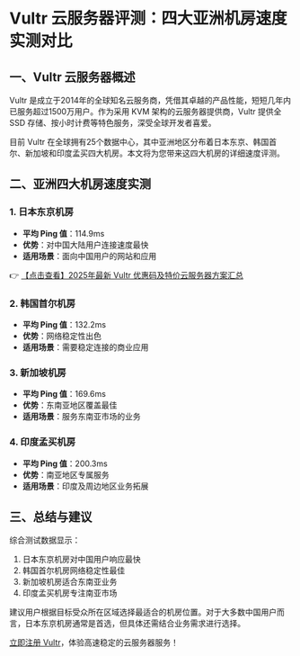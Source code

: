 # Vultr 云服务器评测：四大亚洲机房速度实测对比

## 一、Vultr 云服务器概述

Vultr 是成立于2014年的全球知名云服务商，凭借其卓越的产品性能，短短几年内已服务超过1500万用户。作为采用 KVM 架构的云服务器提供商，Vultr 提供全 SSD 存储、按小时计费等特色服务，深受全球开发者喜爱。

目前 Vultr 在全球拥有25个数据中心，其中亚洲地区分布着日本东京、韩国首尔、新加坡和印度孟买四大机房。本文将为您带来这四大机房的详细速度评测。

## 二、亚洲四大机房速度实测

### 1. 日本东京机房
- **平均 Ping 值**：114.9ms
- **优势**：对中国大陆用户连接速度最快
- **适用场景**：面向中国用户的网站和应用

👉 [【点击查看】2025年最新 Vultr 优惠码及特价云服务器方案汇总](https://bit.ly/VuLtr)

### 2. 韩国首尔机房
- **平均 Ping 值**：132.2ms
- **优势**：网络稳定性出色
- **适用场景**：需要稳定连接的商业应用

### 3. 新加坡机房
- **平均 Ping 值**：169.6ms
- **优势**：东南亚地区覆盖最佳
- **适用场景**：服务东南亚市场的业务

### 4. 印度孟买机房
- **平均 Ping 值**：200.3ms
- **优势**：南亚地区专属服务
- **适用场景**：印度及周边地区业务拓展

## 三、总结与建议

综合测试数据显示：
1. 日本东京机房对中国用户响应最快
2. 韩国首尔机房网络稳定性最佳
3. 新加坡机房适合东南亚业务
4. 印度孟买机房专注南亚市场

建议用户根据目标受众所在区域选择最适合的机房位置。对于大多数中国用户而言，日本东京机房通常是首选，但具体还需结合业务需求进行选择。

[立即注册 Vultr](https://bit.ly/VuLtr)，体验高速稳定的云服务器服务！